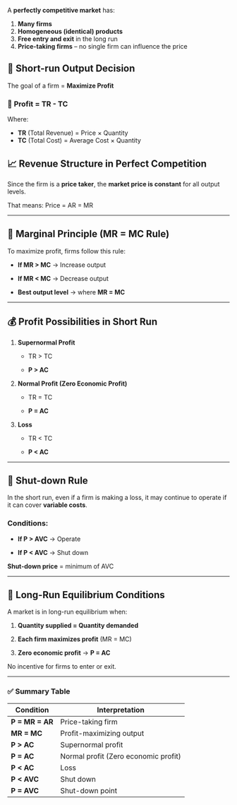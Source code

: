 A **perfectly competitive market** has:

1. **Many firms**
2. **Homogeneous (identical) products**
3. **Free entry and exit** in the long run
4. **Price-taking firms** – no single firm can influence the price

## 🎯 **Short-run Output Decision**

The goal of a firm = **Maximize Profit**
### 🧮 **Profit = TR - TC**
Where:

- **TR** (Total Revenue) = Price × Quantity
- **TC** (Total Cost) = Average Cost × Quantity

## 📈 **Revenue Structure in Perfect Competition**

Since the firm is a **price taker**, the **market price is constant** for all output levels.

That means:
Price = AR = MR

---

## 📏 **Marginal Principle (MR = MC Rule)**

To maximize profit, firms follow this rule:

- **If MR > MC** → Increase output
    
- **If MR < MC** → Decrease output
    
- **Best output level** → where **MR = MC**
    

---

## 💰 **Profit Possibilities in Short Run**

1. **Supernormal Profit**
    
    - TR > TC
        
    - **P > AC**
        
2. **Normal Profit (Zero Economic Profit)**
    
    - TR = TC
        
    - **P = AC**
        
3. **Loss**
    
    - TR < TC
        
    - **P < AC**
        

---

## 🚪 **Shut-down Rule**

In the short run, even if a firm is making a loss, it may continue to operate if it can cover **variable costs**.

### Conditions:

- **If P > AVC** → Operate
    
- **If P < AVC** → Shut down
    

**Shut-down price** = minimum of AVC

---

## 🔁 **Long-Run Equilibrium Conditions**

A market is in long-run equilibrium when:

1. **Quantity supplied = Quantity demanded**
    
2. **Each firm maximizes profit** (MR = MC)
    
3. **Zero economic profit** → **P = AC**
    

No incentive for firms to enter or exit.

---

### ✅ Summary Table

|Condition|Interpretation|
|---|---|
|**P = MR = AR**|Price-taking firm|
|**MR = MC**|Profit-maximizing output|
|**P > AC**|Supernormal profit|
|**P = AC**|Normal profit (Zero economic profit)|
|**P < AC**|Loss|
|**P < AVC**|Shut down|
|**P = AVC**|Shut-down point|
